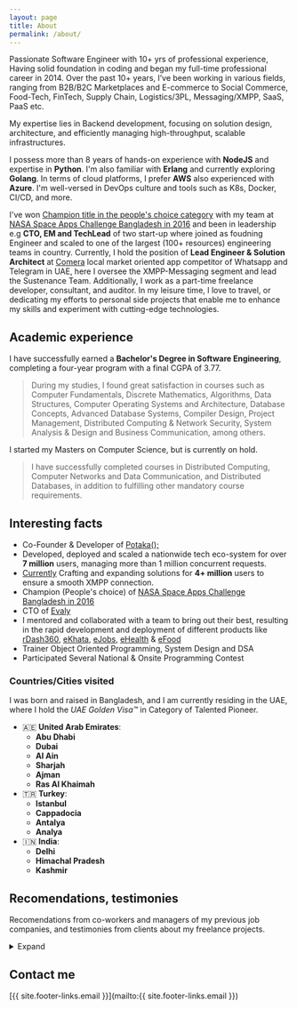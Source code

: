 ```yaml
---
layout: page
title: About
permalink: /about/
---
```

Passionate Software Engineer with 10+ yrs of professional experience, Having solid foundation in coding and began my full-time professional career in 2014. Over the past 10+ years, I’ve been working in various fields, ranging from B2B/B2C Marketplaces and E-commerce to Social Commerce, Food-Tech, FinTech, Supply Chain, Logistics/3PL, Messaging/XMPP, SaaS, PaaS etc.

My expertise lies in Backend development, focusing on solution design, architecture, and efficiently managing high-throughput, scalable infrastructures.

I possess more than 8 years of hands-on experience with **NodeJS** and expertise in **Python**.
I'm also familiar with **Erlang** and currently exploring **Golang**.
In terms of cloud platforms, I prefer **AWS** also experienced with **Azure**. I'm well-versed in DevOps culture and tools such as K8s, Docker, CI/CD, and more.

I've won [Champion title in the people's choice category](https://2016.spaceappschallenge.org/challenges/earth/earth-live/projects/agro-skylab-durbar) with my team at [NASA Space Apps Challenge Bangladesh in 2016](https://2016.spaceappschallenge.org/challenges/earth/earth-live/projects/agro-skylab-durbar) and been in leadership e.g **CTO, EM and TechLead** of two start-up where joined as foudning Engineer and scaled to one of the largest (100+ resources) engineering teams in country.
Currently, I hold the position of **Lead Engineer & Solution Architect** at [Comera](https://mycomera.com) local market oriented app competitor of Whatsapp and Telegram in UAE, here I oversee the XMPP-Messaging segment and lead the Sustenance Team. Additionally, I work as a part-time freelance developer, consultant, and auditor. 
In my leisure time, I love to travel, or dedicating my efforts to personal side projects that enable me to enhance my skills and experiment with cutting-edge technologies.

## Academic experience

I have successfully earned a **Bachelor's Degree in Software Engineering**, completing a four-year program with a final CGPA of 3.77.
> During my studies, I found great satisfaction in courses such as Computer Fundamentals, Discrete Mathematics, Algorithms, Data Structures, Computer Operating Systems and Architecture, Database Concepts, Advanced Database Systems, Compiler Design, Project Management, Distributed Computing & Network Security, System Analysis & Design and Business Communication, among others.

I started my Masters on Computer Science,  but is currently on hold. 
> I have successfully completed courses in Distributed Computing, Computer Networks and Data Communication, and Distributed Databases, in addition to fulfilling other mandatory course requirements.

## Interesting facts

- Co-Founder & Developer of [Potaka();](https://potaka.io)
- Developed, deployed and scaled a nationwide tech eco-system for over **7 million** users, managing more than 1 million concurrent requests.
- [Currently](https://mycomera.com) Crafting and expanding solutions for **4+ million** users to ensure a smooth XMPP connection.
- Champion (People's choice) of [NASA Space Apps Challenge Bangladesh in 2016](https://2016.spaceappschallenge.org/challenges/earth/earth-live/projects/agro-skylab-durbar)
- CTO of [Evaly](https://play.google.com/store/apps/details?id=bd.com.evaly.evalyshop)
- I mentored and collaborated with a team to bring out their best, resulting in the rapid development and deployment of different products like
 [rDash360](https://rdash360.com/),
 [eKhata](https://ekhata.com.bd), 
 [eJobs](https://play.google.com/store/apps/details?id=bd.com.evaly.ejobs),
 [eHealth](https://play.google.com/store/apps/details?id=bd.com.evaly.ehealth) &
 [eFood](https://efood.com.bd)
- Trainer Object Oriented Programming, System Design and DSA
- Participated Several National & Onsite Programming Contest

### Countries/Cities visited

I was born and raised in Bangladesh, and I am currently residing in the UAE, where I hold the *UAE Golden Visa&trade;* in Category of Talented Pioneer.


- 🇦🇪 **United Arab Emirates**: 
  - **Abu Dhabi**
  - **Dubai**
  - **Al Ain** 
  - **Sharjah** 
  - **Ajman**
  - **Ras Al Khaimah**
- 🇹🇷 **Turkey**: 
  - **Istanbul** 
  - **Cappadocia**
  - **Antalya**
  - **Analya**
- 🇮🇳 **India**:
  - **Delhi**
  - **Himachal Pradesh**
  - **Kashmir**




## Recomendations, testimonies 

Recomendations from co-workers and managers of my previous job companies, and
testimonies from clients about my freelance projects.

<details>
<summary markdown='span'>Expand</summary>



[Mike Hardy](https://www.linkedin.com/in/mhardy2/), Founder of [Local Insights](https://localinsights.io)

> Os is a worker with a lot of knowledge in several technical areas, from low level programming up to scripting languages, and including devices integration that’s where he was helping us. He is a person with a great interest for learning and improve himself each day, and I recommend him specially for his technical expertise and aptitudes.


[Mokhlesur R. Maruf](https://www.linkedin.com/in/mmr-maruf), Co-Founder & Head Of Engineering of [Quantibly](https://quantibly.com/)

> Osman Goni Nahid is very professional to handle his responsibilities. He is a detailed oriented person having the passion to provide the efficiency of the completed tasks. He is also a great team player.


[Enam Chowdhury](https://www.linkedin.com/in/enamanc), Founder & CEO, Ex-Microsoft of [EkkBaz](https://ekkbaz.com)

> Nahid is an excellent software engineer and architect. He grasp problems easily and able to design future proof scale-able systems keeping future needs in mind. That is testament of his capabilities as an software architect. He is excellent team member, sets high team standard and leads by example for other team members to follow and look up to also. Its great to have him as team member. 


[Firoz Shams](https://www.linkedin.com/in/firoz-shams-66560694), Senior Software Engineer at [Emirates NBD Bank UAE](https://www.emiratesnbd.com/en)

> I have worked with Nahid Bhai for over 4 years and my growth as an engineer during this period is all thanks to his leadership and guidance. His technical knowledge is immense and is only matched by his leadership and mentoring skills. He leads by example and motivates everyone around him to grow and become better in their craft. It will be an understatement to say that he will be an asset to any company. He will be the force that transforms the company for the better with his talent, vision, technical prowess, hard work, and most importantly his leadership


[Ashfaq Mahmood](https://www.linkedin.com/in/ashfaqrafi), Senior Engineer at
[WellDev](https://www.welldev.io)

> Osman bhai was my CTO at Evaly. As the CTO, he managed a variety of engineers very efficiently. He always helps out his fellow teammates whenever he can. He gives proper guidances and encouragement to the engineers and gives them support of all kinds in times of difficulties. He is a very knowledgeable software engineer and team lead, who can contribute to any engineering department. Besides, he has a great eye for UX Design. His supervision in each department helped the system to handle huge amount of user traffic during campaigns. His DevOps optimizations made the platform a world class one in terms of scalability and sustainability. He is always updated to date with the latest tech stacks and inspires the team to adapt to those. He is a person with a great personality and friendly attitude. He would be the best addition in an engineering team for leading and building a world class product.


[Kamal Sharif](https://www.linkedin.com/in/ksharifbd/), Senior Engineer at [Refari](https://www.refari.co/)

> I met Osman when he joined Inovio as a software engineer. He immediately started working on a learning management system which was to be built on MERN stack. Coming from Java, Android and PHP background, he learned the stack within couple of months with his enormous enthusiasm, dedication. After the departure of the lead engineer, he took the leadership of the project, and led the team to complete the project within deadline and with quality. Osman sought perfection in every aspect of the development without anyone asking him to do so. Having deep knowledge and leadership capability, he is an asset for any organization. I highly recommend him.

[Rakib Hasan Amiya](https://www.linkedin.com/in/rakib-hasan-amiya-a7700a66) Senior Engineer at [Momox](https://www.momox.de)

> It's really fun and my pleasure working with Nahid. He is such a good team player and can be an asset for any software companies. As it's just a start of his career, surely he is a star in making.


[HM Tamim](https://www.linkedin.com/in/hmtamim), Senior Mobile Engineer at [MatchMove](https://matchmove.com/)

> It's been an absolutely amazing journey working with Nahid bhaia for the last 2.5 years. As the CTO of the largest e-commerce platform of Bangladesh, he managed over 80 people very effectively. Interviewed them, mentored them, eventually turned each of them into the most efficient, skilled, and hard-working engineers of the country.He is a very knowledgeable software engineer and architect, who give can contribute to any engineering department, Backend, Frontend, DevOps, Product Design, literally anything. Besides, he has a great sense of UI UX, which is rare in backend engineers.Under his extraordinary leadership, we successfully launched over 8 platforms in a record-breaking time, while maintaining quality.His valuable inputs in each department helped the system to handle over 2.5 million requests per minute traffic. Moreover, his DevOps optimizations reduced the server cost of the company by 50%. He is always updated to date with the latest tech stacks and inspires the team to adapt to those.Most importantly, he is an honest person with a great personality and friendly attitude, which every leader should have. Any company would be lucky to have him on their team.


[Hossain Al Muhee](https://www.linkedin.com/in/hossainmuhee), Senior Product Manager at [Vivasoft](https://vivasoftltd.com)

> I have worked as a Product Manager under the supervision of Mr. Osman Goni Nahid. During my service at Evaly, I have learnt a lot from him throughout the whole tenure. He is a great mentor with excellent combination of technical and business knowledge. His exemplary leadership kept everyone motivated not only to give their best but also to go the extra mile without any hesitation. Out of the many ideologies that I have developed from him, one of them will forever be a pillar of leadership to me and that is: "The job of a good leader isn't just about distributing tasks among the team efficiently, a good leader works alongside his team to bring out the best output as a whole."

[Sharif Newaz Choudhury](https://www.linkedin.com/in/sharif-newaz-choudhury-86949267), Product at [Nagad](https://nagad.com.bd/)

> As a PM what more do you need when your CTO is the the most energetic, youngest & the most talented one in the town. I had the opportunity to work with him directly and found out the unquestionable leadership ability which drives through the whole team. He can deliver and execute whenever you have a problem and most importantly he works and guide directly from freshers to leads !! Not as a CTO, as a team member he works side by side in every products with the whole team either its day or night.I am extremely lucky to have worked under him in the biggest module and he guided me at every turn , every loophole, every blocker gently. Not in the good time, but also he made his team happy at the toughest of the time. If thats not an example of leadership, I don't know if theres any. Anyone can works in the industry but not everyone is lucky enough to be on the team HE made and managed from top to bottom. I wish him my deepest regards. I will be lucky if I would be able to work with him again in the future.

[Md Muktadirul Islam](https://www.linkedin.com/in/muktadirul/), Big Data, Platform & CVM Service Specialist Engineer at [Banglalink](https://www.banglalink.net)

> It's been approximately 4 years I know Nahid bhai both professionally and personally. I found his every solution is the best and optimized way. I have learned form him about patience, hard work, committed, leadership, honesty and last but not the least the way of thinking for problem solving with programming. 
>He is very open for any problem. We can directly discuss with him for any problems and bring out the solution as well. He had a great power of generating the solution with best and optimized way. His thoughts are unique what people didn't thought yet ever on that way. Allah gift him a beautiful mind to solve the problem optimized way.
>He is an honest, committed & sincerer leader for any team in this world. Love his nurturing technique. I am very happy that worked with him very closely and learned a lot from him. 

[Md. Alamin](https://www.linkedin.com/in/mirajehossain), Senior Backend Engineer at [CHEQ](https://www.cheqplease.com/)

>Nahid Bhai is a fantastic person to work with and is not only a multi-skilled and insightful leader but also an inspiring strategist.
> A great leader with a super cool mindset. Nahid Bhai is a very productive person and hardworking, broad-minded, and forward-thinking individual. It is an honor for me to recommend and endorse Nahid Bhai.

[See More...](https://www.linkedin.com/in/osmangoninahid/)
</details>


## Contact me

[{{ site.footer-links.email }}](mailto:{{ site.footer-links.email }})
